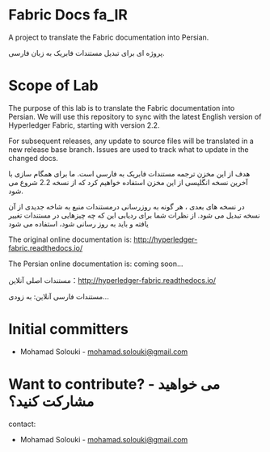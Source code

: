 
# Fabric Docs fa_IR

A project to translate the Fabric documentation into Persian.

پروژه ای برای تبدیل مستندات فابریک به زبان فارسی.

# Scope of Lab

The purpose of this lab is to translate the Fabric documentation into Persian. We will use this repository to sync with the latest English version of Hyperledger Fabric, starting with version 2.2.

For subsequent releases, any update to source files will be translated in a new release base branch. Issues are used to track what to update in the changed docs.

هدف از این مخزن ترجمه مستندات فابریک به فارسی است. ما برای همگام سازی با آخرین نسخه انگلیسی از این مخزن استفاده خواهیم کرد که از نسخه 2.2 شروع می شود.

در نسخه های بعدی ، هر گونه به روزرسانی درمستندات منبع به شاخه جدیدی از آن نسخه تبدیل می شود. از نظرات شما برای ردیابی این که چه چیزهایی در مستندات تغییر یافته و باید به روز رسانی شود، استفاده می شود

The original online documentation is: http://hyperledger-fabric.readthedocs.io/

The Persian online documentation is: coming soon...

مستندات اصلی آنلاین：http://hyperledger-fabric.readthedocs.io/

مستندات فارسی آنلاین: به زودی...

# Initial committers

* Mohamad Solouki - mohamad.solouki@gmail.com

# Want to contribute? - می خواهید مشارکت کنید؟

contact:
* Mohamad Solouki - mohamad.solouki@gmail.com